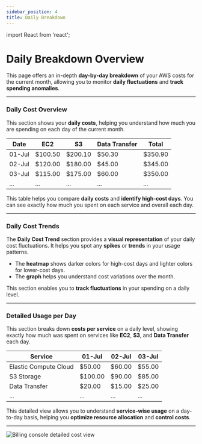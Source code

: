 ```yaml
---
sidebar_position: 4
title: Daily Breakdown
---
```


import React from 'react';

# Daily Breakdown Overview

This page offers an in-depth **day-by-day breakdown** of your AWS costs for the current month, allowing you to monitor **daily fluctuations** and **track spending anomalies**.

---

### Daily Cost Overview

This section shows your **daily costs**, helping you understand how much you are spending on each day of the current month.

| Date       | EC2        | S3         | Data Transfer | Total     |
|------------|------------|------------|---------------|-----------|
| 01-Jul     | $100.50    | $200.10    | $50.30        | $350.90   |
| 02-Jul     | $120.00    | $180.00    | $45.00        | $345.00   |
| 03-Jul     | $115.00    | $175.00    | $60.00        | $350.00   |
| ...        | ...        | ...        | ...           | ...       |

This table helps you compare **daily costs** and **identify high-cost days**. You can see exactly how much you spent on each service and overall each day.

---

### Daily Cost Trends

The **Daily Cost Trend** section provides a **visual representation** of your daily cost fluctuations. It helps you spot any **spikes** or **trends** in your usage patterns.

- The **heatmap** shows darker colors for high-cost days and lighter colors for lower-cost days.
- The **graph** helps you understand cost variations over the month.

This section enables you to **track fluctuations** in your spending on a daily level.

---

### Detailed Usage per Day

This section breaks down **costs per service** on a daily level, showing exactly how much was spent on services like **EC2**, **S3**, and **Data Transfer** each day.

| Service                 | 01-Jul   | 02-Jul   | 03-Jul   |
|-------------------------|----------|----------|----------|
| Elastic Compute Cloud   | $50.00   | $60.00   | $55.00   |
| S3 Storage              | $100.00  | $90.00   | $85.00   |
| Data Transfer           | $20.00   | $15.00   | $25.00   |
| ...                     | ...      | ...      | ...      |

This detailed view allows you to understand **service-wise usage** on a day-to-day basis, helping you **optimize resource allocation** and **control costs**.

---

<div style={{ textAlign: 'center' }}>
  <img src="/img/billingconsole/billing-console-detailed-view.png" alt="Billing console detailed cost view" />
</div>

